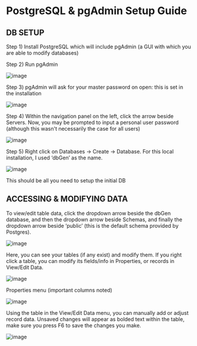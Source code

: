 # PostgreSQL & pgAdmin Setup Guide

## DB SETUP

Step 1) Install PostgreSQL which will include pgAdmin (a GUI with which you are able to modify databases)

Step 2) Run pgAdmin

![image](https://user-images.githubusercontent.com/15320504/157739536-b83af6e8-b64c-4f60-bacd-ed2230d3caa6.png)

Step 3) pgAdmin will ask for your master password on open: this is set in the installation

![image](https://user-images.githubusercontent.com/15320504/157739561-c974462c-ef3f-4c64-bcee-ae2b7eb86eaa.png)

Step 4) Within the navigation panel on the left, click the arrow beside Servers. Now, you may be prompted to input a personal user password (although this wasn't necessarily the case for all users) 

![image](https://user-images.githubusercontent.com/15320504/157739612-dfefd2a6-02ad-4743-a3ef-c209b51cc942.png)

Step 5) Right click on Databases -> Create -> Database. For this local installation, I used ‘dbGen’ as the name.

![image](https://user-images.githubusercontent.com/15320504/157739658-cf04e493-6434-46dc-af89-5067441073a5.png)

This should be all you need to setup the initial DB

## ACCESSING & MODIFYING DATA

To view/edit table data, click the dropdown arrow beside the dbGen database, and then the dropdown arrow beside Schemas, and finally the dropdown arrow beside ‘public’ (this is the default schema provided by Postgres).

![image](https://user-images.githubusercontent.com/15320504/157739748-8d09eb1b-ab88-49eb-81e1-f0f40556b0cb.png)

Here, you can see your tables (if any exist) and modify them. If you right click a table, you can modify its fields/info in Properties, or records in View/Edit Data.

![image](https://user-images.githubusercontent.com/15320504/157739804-ddb5a310-fa4f-4701-8ea5-c903796f073d.png)

Properties menu (important columns noted)

![image](https://user-images.githubusercontent.com/15320504/157739830-1bf8e2ef-c376-4382-ba4c-39f913d04949.png)

Using the table in the View/Edit Data menu, you can manually add or adjust record data. Unsaved changes will appear as bolded text within the table, make sure you press F6 to save the changes you make.

![image](https://user-images.githubusercontent.com/15320504/157739940-f974fed5-97e7-4e0f-81bb-248c3e09fbdf.png)
